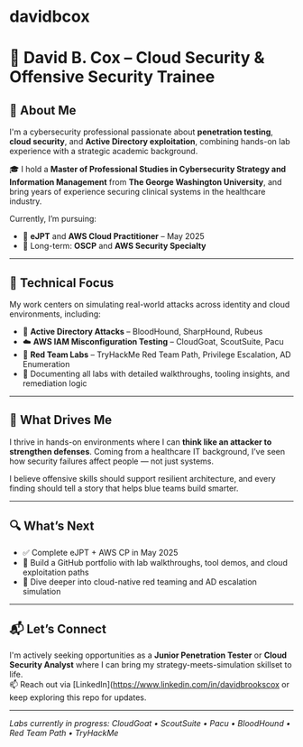 # davidbcox

# 🔐 David B. Cox – Cloud Security & Offensive Security Trainee

## 🚀 About Me

I'm a cybersecurity professional passionate about **penetration testing**, **cloud security**, and **Active Directory exploitation**, combining hands-on lab experience with a strategic academic background.

🎓 I hold a **Master of Professional Studies in Cybersecurity Strategy and Information Management** from **The George Washington University**, and bring years of experience securing clinical systems in the healthcare industry.

Currently, I’m pursuing:
- 🧠 **eJPT** and **AWS Cloud Practitioner** – May 2025
- 🎯 Long-term: **OSCP** and **AWS Security Specialty**

---

## 🧪 Technical Focus

My work centers on simulating real-world attacks across identity and cloud environments, including:

- 🔐 **Active Directory Attacks** – BloodHound, SharpHound, Rubeus  
- ☁️ **AWS IAM Misconfiguration Testing** – CloudGoat, ScoutSuite, Pacu  
- 🧱 **Red Team Labs** – TryHackMe Red Team Path, Privilege Escalation, AD Enumeration  
- 💬 Documenting all labs with detailed walkthroughs, tooling insights, and remediation logic

---

## 🔄 What Drives Me

I thrive in hands-on environments where I can **think like an attacker to strengthen defenses**. Coming from a healthcare IT background, I’ve seen how security failures affect people — not just systems.

I believe offensive skills should support resilient architecture, and every finding should tell a story that helps blue teams build smarter.

---

## 🔍 What’s Next

- ✅ Complete eJPT + AWS CP in May 2025  
- 🚧 Build a GitHub portfolio with lab walkthroughs, tool demos, and cloud exploitation paths  
- 🧠 Dive deeper into cloud-native red teaming and AD escalation simulation

---

## 📬 Let’s Connect

I'm actively seeking opportunities as a **Junior Penetration Tester** or **Cloud Security Analyst** where I can bring my strategy-meets-simulation skillset to life.  
📫 Reach out via [LinkedIn](https://www.linkedin.com/in/davidbrookscox or keep exploring this repo for updates.

---

*Labs currently in progress: CloudGoat • ScoutSuite • Pacu • BloodHound • Red Team Path • TryHackMe*

